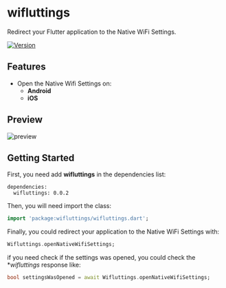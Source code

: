 # wifluttings

Redirect your Flutter application to the Native WiFi Settings.

[![Version](https://img.shields.io/badge/version-0.0.2-blue.svg)](https://pub.dartlang.org/packages/wifluttings)

## Features

- Open the Native Wifi Settings on:
    - **Android**
    - **iOS**

## Preview

![preview](https://media.giphy.com/media/1jY48ouM5WSidIwVdh/giphy.gif)

## Getting Started

First, you need add **wifluttings** in the dependencies list:

```yalm
dependencies:
  wifluttings: 0.0.2
```

Then, you will need import the class:

```dart
import 'package:wifluttings/wifluttings.dart';
```

Finally, you could redirect your application to the Native WiFi Settings with:

```dart
Wifluttings.openNativeWifiSettings;
```

if you need check if the settings was opened, you could check the **wifluttings* response like:

```dart
bool settingsWasOpened = await Wifluttings.openNativeWifiSettings; 
``` 